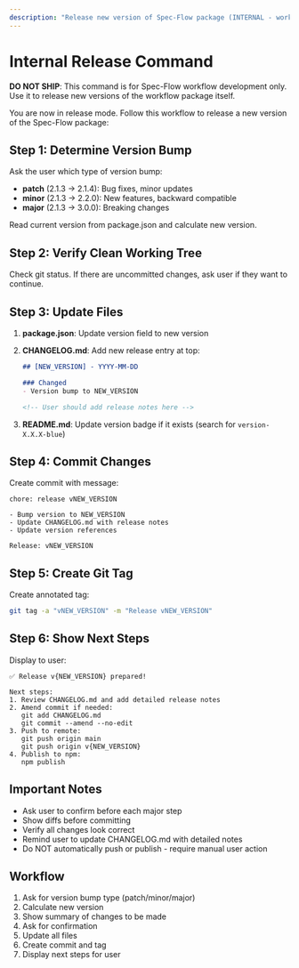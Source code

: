 ```yaml
---
description: "Release new version of Spec-Flow package (INTERNAL - workflow development only)"
---
```


# Internal Release Command

**DO NOT SHIP**: This command is for Spec-Flow workflow development only. Use it to release new versions of the workflow package itself.

You are now in release mode. Follow this workflow to release a new version of the Spec-Flow package:

## Step 1: Determine Version Bump

Ask the user which type of version bump:
- **patch** (2.1.3 → 2.1.4): Bug fixes, minor updates
- **minor** (2.1.3 → 2.2.0): New features, backward compatible
- **major** (2.1.3 → 3.0.0): Breaking changes

Read current version from package.json and calculate new version.

## Step 2: Verify Clean Working Tree

Check git status. If there are uncommitted changes, ask user if they want to continue.

## Step 3: Update Files

1. **package.json**: Update version field to new version
2. **CHANGELOG.md**: Add new release entry at top:
   ```markdown
   ## [NEW_VERSION] - YYYY-MM-DD

   ### Changed
   - Version bump to NEW_VERSION

   <!-- User should add release notes here -->
   ```

3. **README.md**: Update version badge if it exists (search for `version-X.X.X-blue`)

## Step 4: Commit Changes

Create commit with message:
```
chore: release vNEW_VERSION

- Bump version to NEW_VERSION
- Update CHANGELOG.md with release notes
- Update version references

Release: vNEW_VERSION
```

## Step 5: Create Git Tag

Create annotated tag:
```bash
git tag -a "vNEW_VERSION" -m "Release vNEW_VERSION"
```

## Step 6: Show Next Steps

Display to user:
```
✅ Release v{NEW_VERSION} prepared!

Next steps:
1. Review CHANGELOG.md and add detailed release notes
2. Amend commit if needed:
   git add CHANGELOG.md
   git commit --amend --no-edit
3. Push to remote:
   git push origin main
   git push origin v{NEW_VERSION}
4. Publish to npm:
   npm publish
```

## Important Notes

- Ask user to confirm before each major step
- Show diffs before committing
- Verify all changes look correct
- Remind user to update CHANGELOG.md with detailed notes
- Do NOT automatically push or publish - require manual user action

## Workflow

1. Ask for version bump type (patch/minor/major)
2. Calculate new version
3. Show summary of changes to be made
4. Ask for confirmation
5. Update all files
6. Create commit and tag
7. Display next steps for user
